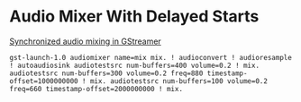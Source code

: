 Audio Mixer With Delayed Starts
===============================

[Synchronized audio mixing in GStreamer](https://coaxion.net/blog/2013/11/synchronized-audio-mixing-in-gstreamer/)

`gst-launch-1.0 audiomixer name=mix mix. ! audioconvert ! audioresample ! autoaudiosink audiotestsrc num-buffers=400 volume=0.2 ! mix. audiotestsrc num-buffers=300 volume=0.2 freq=880 timestamp-offset=1000000000 ! mix. audiotestsrc num-buffers=100 volume=0.2 freq=660 timestamp-offset=2000000000 ! mix.`

